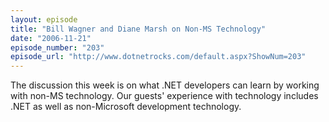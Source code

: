 ```yaml
---
layout: episode
title: "Bill Wagner and Diane Marsh on Non-MS Technology"
date: "2006-11-21"
episode_number: "203"
episode_url: "http://www.dotnetrocks.com/default.aspx?ShowNum=203"
---
```


The discussion this week is on what .NET developers can learn by working with non-MS technology. Our guests' experience with technology includes .NET as well as non-Microsoft development technology.
